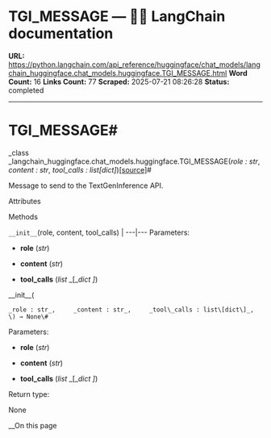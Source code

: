 # TGI_MESSAGE — 🦜🔗 LangChain  documentation

**URL:** https://python.langchain.com/api_reference/huggingface/chat_models/langchain_huggingface.chat_models.huggingface.TGI_MESSAGE.html
**Word Count:** 16
**Links Count:** 77
**Scraped:** 2025-07-21 08:26:28
**Status:** completed

---

# TGI\_MESSAGE\#

_class _langchain\_huggingface.chat\_models.huggingface.TGI\_MESSAGE\(_role : str_, _content : str_, _tool\_calls : list\[dict\]_\)[\[source\]](https://python.langchain.com/api_reference/_modules/langchain_huggingface/chat_models/huggingface.html#TGI_MESSAGE)\#     

Message to send to the TextGenInference API.

Attributes

Methods

`__init__`\(role, content, tool\_calls\) |    ---|---      Parameters:     

  * **role** \(_str_\)

  * **content** \(_str_\)

  * **tool\_calls** \(_list_ _\[__dict_ _\]_\)

\_\_init\_\_\(

    _role : str_,     _content : str_,     _tool\_calls : list\[dict\]_, \) → None\#     

Parameters:     

  * **role** \(_str_\)

  * **content** \(_str_\)

  * **tool\_calls** \(_list_ _\[__dict_ _\]_\)

Return type:     

None

__On this page